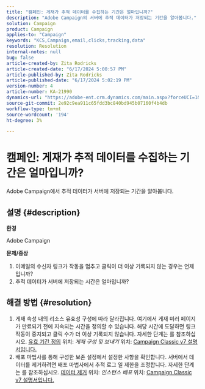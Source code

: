 ```yaml
---
title: "캠페인: 게재가 추적 데이터를 수집하는 기간은 얼마입니까?"
description: "Adobe Campaign의 서버에 추적 데이터가 저장되는 기간을 알아봅니다."
solution: Campaign
product: Campaign
applies-to: "Campaign"
keywords: "KCS,Campaign,email,clicks,tracking,data"
resolution: Resolution
internal-notes: null
bug: false
article-created-by: Zita Rodricks
article-created-date: "6/17/2024 5:00:57 PM"
article-published-by: Zita Rodricks
article-published-date: "6/17/2024 5:02:19 PM"
version-number: 4
article-number: KA-21990
dynamics-url: "https://adobe-ent.crm.dynamics.com/main.aspx?forceUCI=1&pagetype=entityrecord&etn=knowledgearticle&id=50a4df23-cb2c-ef11-840a-002248084fbb"
source-git-commit: 2e92c9ea911c65fdd3bc840bd945b07160f4b4db
workflow-type: tm+mt
source-wordcount: '194'
ht-degree: 3%

---
```


# 캠페인: 게재가 추적 데이터를 수집하는 기간은 얼마입니까?


Adobe Campaign에서 추적 데이터가 서버에 저장되는 기간을 알아봅니다.

## 설명 {#description}


<b>환경</b>

Adobe Campaign

<b>문제/증상</b>

1. 이메일의 수신자 링크가 작동을 멈추고 클릭이 더 이상 기록되지 않는 경우는 언제입니까?
2. 추적 데이터가 서버에 저장되는 시간은 얼마입니까?



## 해결 방법 {#resolution}


1. 게재 속성 내의 리소스 유효성 구성에 따라 달라집니다. 여기에서 게재 미러 페이지가 만료되기 전에 지속되는 시간을 정의할 수 있습니다. 해당 시간에 도달하면 링크 작동이 중지되고 클릭 수가 더 이상 기록되지 않습니다. 자세한 단계는 를 참조하십시오. [유효 기간 정의](https://experienceleague.adobe.com/docs/campaign-classic/using/sending-messages/key-steps-when-creating-a-delivery/steps-sending-the-delivery.html?lang=en#defining-validity-period) 위치: *게재 구성 및 보내기* 위치: [Campaign Classic v7 설명서입니다.](https://experienceleague.adobe.com/en/docs/campaign-classic)
2. 배포 마법사를 통해 구성한 보존 설정에서 설정한 사항을 확인합니다. 서버에서 데이터를 제거하려면 배포 마법사에서 추적 로그 일 제한을 조정합니다. 자세한 단계는 를 참조하십시오. [데이터 제거](https://experienceleague.adobe.com/docs/campaign-classic/using/installing-campaign-classic/initial-configuration/deploying-an-instance.html?lang=en#purging-data) 위치: *인스턴스 배포* 위치: [Campaign Classic v7 설명서입니다.](https://experienceleague.adobe.com/en/docs/campaign-classic)

